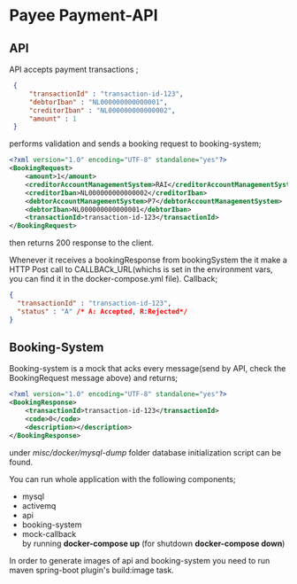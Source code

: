# Payee Payment-API 
## API
API accepts payment transactions ;
```json
 {
     "transactionId" : "transaction-id-123",
     "debtorIban" : "NL000000000000001",
     "creditorIban" : "NL000000000000002",
     "amount" : 1
 }
```
performs validation and sends a booking request to booking-system;
```xml
<?xml version="1.0" encoding="UTF-8" standalone="yes"?>
<BookingRequest>
    <amount>1</amount>
    <creditorAccountManagementSystem>RAI</creditorAccountManagementSystem>
    <creditorIban>NL000000000000002</creditorIban>
    <debtorAccountManagementSystem>P7</debtorAccountManagementSystem>
    <debtorIban>NL000000000000001</debtorIban>
    <transactionId>transaction-id-123</transactionId>
</BookingRequest>
```
then returns 200 response to the client.

Whenever it receives a bookingResponse from bookingSystem the it make a HTTP Post call to CALLBACk_URL(whichs is set in the environment vars, you can find it in the docker-compose.yml file). Callback;
```json
{
  "transactionId" : "transaction-id-123",
  "status" : "A" /* A: Accepted, R:Rejected*/ 
}
```

## Booking-System
Booking-system is a mock that acks every message(send by API, check the BookingRequest message above) and returns;
```xml
<?xml version="1.0" encoding="UTF-8" standalone="yes"?>
<BookingResponse>
    <transactionId>transaction-id-123</transactionId>
    <code>0</code>
    <description></description>
</BookingResponse>
```

under _misc/docker/mysql-dump_ folder database initialization script can be found.

You can run whole application with the following components;
- mysql
- activemq
- api
- booking-system
- mock-callback  
by running **docker-compose up** (for shutdown **docker-compose down**)

In order to generate images of api and booking-system you need to run maven spring-boot plugin's build:image task.